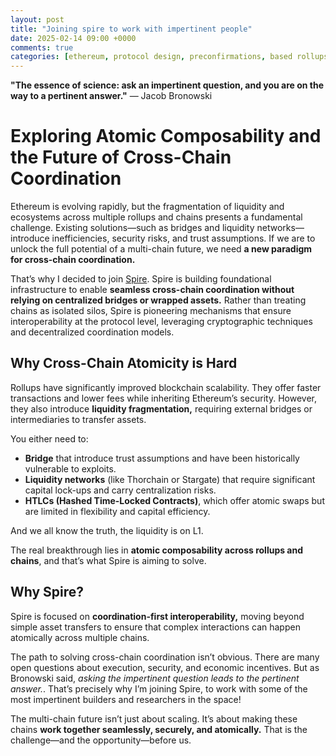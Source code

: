 ```yaml
---
layout: post
title: "Joining spire to work with impertinent people"
date: 2025-02-14 09:00 +0000
comments: true
categories: [ethereum, protocol design, preconfirmations, based rollups]
---
```


**"The essence of science: ask an impertinent question, and you are on the way to a pertinent answer."**  — Jacob Bronowski

# Exploring Atomic Composability and the Future of Cross-Chain Coordination

Ethereum is evolving rapidly, but the fragmentation of liquidity and ecosystems across multiple rollups and chains presents a fundamental challenge. Existing solutions—such as bridges and liquidity networks—introduce inefficiencies, security risks, and trust assumptions. If we are to unlock the full potential of a multi-chain future, we need **a new paradigm for cross-chain coordination.**  

That’s why I decided to join [Spire](https://spire.dev). Spire is building foundational infrastructure to enable **seamless cross-chain coordination without relying on centralized bridges or wrapped assets.** Rather than treating chains as isolated silos, Spire is pioneering mechanisms that ensure interoperability at the protocol level, leveraging cryptographic techniques and decentralized coordination models.  

## Why Cross-Chain Atomicity is Hard
Rollups have significantly improved blockchain scalability. They offer faster transactions and lower fees while inheriting Ethereum’s security. However, they also introduce **liquidity fragmentation,** requiring external bridges or intermediaries to transfer assets.

You either need to:
- **Bridge** that introduce trust assumptions and have been historically vulnerable to exploits.
- **Liquidity networks** (like Thorchain or Stargate) that require significant capital lock-ups and carry centralization risks.
- **HTLCs (Hashed Time-Locked Contracts)**, which offer atomic swaps but are limited in flexibility and capital efficiency.  

And we all know the truth, the liquidity is on L1.

The real breakthrough lies in **atomic composability across rollups and chains**, and that’s what Spire is aiming to solve.  

## Why Spire?
Spire is focused on **coordination-first interoperability,** moving beyond simple asset transfers to ensure that complex interactions can happen atomically across multiple chains. 

The path to solving cross-chain coordination isn’t obvious. There are many open questions about execution, security, and economic incentives. But as Bronowski said, *asking the impertinent question leads to the pertinent answer.*. That’s precisely why I’m joining Spire, to work with some of the most impertinent builders and researchers in the space!

The multi-chain future isn’t just about scaling. It’s about making these chains **work together seamlessly, securely, and atomically.** That is the challenge—and the opportunity—before us.